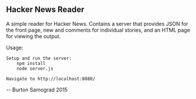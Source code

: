 Hacker News Reader
------------------

A simple reader for Hacker News.  Contains a server that provides JSON
for the front page, new and comments for individual stories, and an
HTML page for viewing the output.

Usage:

    Setup and run the server:
        npm install
        node server.js

    Navigate to http://localhost:8080/

--
Burton Samograd
2015